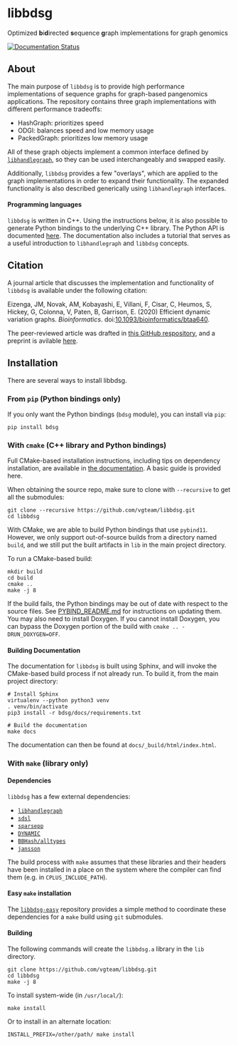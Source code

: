 # libbdsg

Optimized **b**i**d**irected **s**equence **g**raph implementations for graph genomics

[![Documentation Status](https://readthedocs.org/projects/bdsg/badge/?version=master)](https://bdsg.readthedocs.io/en/master/?badge=master)

## About

The main purpose of `libbdsg` is to provide high performance implementations of sequence graphs for graph-based pangenomics applications. The repository contains three graph implementations with different performance tradeoffs:

- HashGraph: prioritizes speed
- ODGI: balances speed and low memory usage
- PackedGraph: prioritizes low memory usage

All of these graph objects implement a common interface defined by [`libhandlegraph`](https://github.com/vgteam/libhandlegraph), so they can be used interchangeably and swapped easily.

Additionally, `libbdsg` provides a few "overlays", which are applied to the graph implementations in order to expand their functionality. The expanded functionality is also described generically using `libhandlegraph` interfaces.

#### Programming languages

`libbdsg` is written in C++. Using the instructions below, it is also possible to generate Python bindings to the underlying C++ library. The Python API is documented [here](https://bdsg.readthedocs.io/). The documentation also includes a tutorial that serves as a useful introduction to `libhandlegraph` and `libbdsg` concepts.

## Citation

A journal article that discusses the implementation and functionality of `libbdsg` is available under the following citation:

Eizenga, JM, Novak, AM, Kobayashi, E, Villani, F, Cisar, C, Heumos, S, Hickey, G, Colonna, V, Paten, B, Garrison, E. (2020) Efficient dynamic variation graphs. _Bioinformatics_. doi:[10.1093/bioinformatics/btaa640](https://doi.org/10.1093/bioinformatics/btaa640).

The peer-reviewed article was drafted in [this GitHub respository](https://github.com/vgteam/handlegraph-paper), and a preprint is avilable [here](https://doi.org/10.1101/2020.04.23.056317).

## Installation

There are several ways to install libbdsg.

### From `pip` (Python bindings only)

If you only want the Python bindings (`bdsg` module), you can install via `pip`:

```
pip install bdsg
```

### With `cmake` (C++ library and Python bindings)

Full CMake-based installation instructions, including tips on dependency installation, are available in [the documentation](https://bdsg.readthedocs.io/en/master/rst/install.html). A basic guide is provided here.

When obtaining the source repo, make sure to clone with `--recursive` to get all the submodules:

```
git clone --recursive https://github.com/vgteam/libbdsg.git
cd libbdsg
```

With CMake, we are able to build Python bindings that use `pybind11`. However, we only support out-of-source builds from a directory named `build`, and we still put the built artifacts in `lib` in the main project directory.

To run a CMake-based build:
```
mkdir build
cd build
cmake ..
make -j 8
```

If the build fails, the Python bindings may be out of date with respect to the source files. See [PYBIND_README.md](PYBIND_README.md) for instructions on updating them. You may also need to install Doxygen. If you cannot install Doxygen, you can bypass the Doxygen portion of the build with `cmake .. -DRUN_DOXYGEN=OFF`.


#### Building Documentation

The documentation for `libbdsg` is built using Sphinx, and will invoke the CMake-based build process if not already run. To build it, from the main project directory:

```
# Install Sphinx
virtualenv --python python3 venv
. venv/bin/activate
pip3 install -r bdsg/docs/requirements.txt

# Build the documentation
make docs
```

The documentation can then be found at `docs/_build/html/index.html`.

### With `make` (library only)

#### Dependencies

`libbdsg` has a few external dependencies:

- [`libhandlegraph`](https://github.com/vgteam/libhandlegraph)
- [`sdsl`](https://github.com/simongog/sdsl-lite)
- [`sparsepp`](https://github.com/greg7mdp/sparsepp)
- [`DYNAMIC`](https://github.com/xxsds/DYNAMIC)
- [`BBHash/alltypes`](https://github.com/rizkg/BBHash/tree/alltypes) 
- [`jansson`](https://github.com/akheron/jansson)

The build process with `make` assumes that these libraries and their headers have been installed in a place on the system where the compiler can find them (e.g. in `CPLUS_INCLUDE_PATH`).

#### Easy `make` installation

The [`libbdsg-easy`](https://github.com/vgteam/libbdsg-easy) repository provides a simple method to coordinate these dependencies for a `make` build using `git` submodules.

#### Building

The following commands will create the `libbdsg.a` library in the `lib` directory. 

```
git clone https://github.com/vgteam/libbdsg.git
cd libbdsg
make -j 8
```

To install system-wide (in `/usr/local/`):

```
make install
```

Or to install in an alternate location:

```
INSTALL_PREFIX=/other/path/ make install
```

